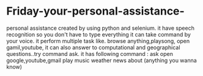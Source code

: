 # Friday-your-personal-assistance-
personal assistance  created  by using python and selenium.
it have speech recognition so you don't have to type everything it can take command  by your voice.
it perform multiple task like. browse anything,playsong, open gamil,youtube, it can also answer to computational and geographical questions..try command  ask.
it has following command :
ask
open google,youtube,gmail
play music
weather
news
about (anything you wanna know)
